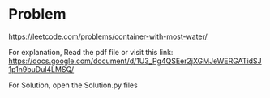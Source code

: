 # Problem

https://leetcode.com/problems/container-with-most-water/

For explanation, Read the pdf file or visit this link:
https://docs.google.com/document/d/1U3_Pg4QSEer2jXGMJeWERGATidSJ1p1n9buDul4LMSQ/

For Solution, open the Solution.py files